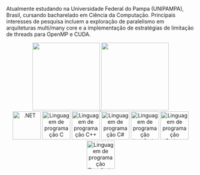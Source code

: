 Atualmente estudando na Universidade Federal do Pampa (UNIPAMPA), Brasil, cursando bacharelado em Ciência da Computação. Principais interesses de pesquisa incluem a exploração de paralelismo em arquiteturas multi/many core e a implementação de estratégias de limitação de threads para OpenMP e CUDA.

<div align="center">
  <a href="https://github.com/viniciusufx">
  <img height="180em" src="https://github-readme-stats.vercel.app/api?username=viniciusufx&show_icons=true&theme=radical&include_all_commits=true&count_private=true"/>
  <img height="180em" src="https://github-readme-stats.vercel.app/api/top-langs/?username=viniciusufx&layout=compact&langs_count=7&theme=radical"/>
</div>

<div align="center">
  <a href="https://github.com/search?q=user%3Aviniciusufx+.cs" target="_blank" alt=".NET"><img src="https://www.vectorlogo.zone/logos/dotnet/dotnet-official.svg" width="75" alt=".NET"/></a>
  <a href="https://github.com/search?q=user%3Aviniciusufx+.c" target="_blank" alt="Linguagem de programação C"><img src="https://cdn.jsdelivr.net/gh/devicons/devicon/icons/c/c-original.svg" width="75" alt="Linguagem de programação C"/></a>
  <a href="https://github.com/search?q=user%3Aviniciusufx+.cpp" target="_blank" alt="Linguagem de programação C++"><img src="https://cdn.jsdelivr.net/gh/devicons/devicon/icons/cplusplus/cplusplus-original.svg" width="75" alt="Linguagem de programação C++"/></a>
  <a href="https://github.com/search?q=user%3Aviniciusufx+.cs" target="_blank" alt="Linguagem de programação C#"><img src="https://cdn.jsdelivr.net/gh/devicons/devicon/icons/csharp/csharp-original.svg" width="75" alt="Linguagem de programação C#"/></a>
  <a href="https://github.com/search?q=user%3Aviniciusufx+.js" target="_blank" alt="Linguagem de programação JavaScript"><img src="https://cdn.jsdelivr.net/gh/devicons/devicon/icons/javascript/javascript-original.svg" width="75" alt="Linguagem de programação JavaScript"/></a>
  <a href="https://github.com/search?q=user%3Aviniciusufx+.py" target="_blank" alt="Linguagem de programação Python"><img src="https://cdn.jsdelivr.net/gh/devicons/devicon/icons/python/python-original.svg"  width="75" alt="Linguagem de programação Python"/></a>
  <a href="https://github.com/search?q=user%3Aviniciusufx+.ts" target="_blank" alt="Linguagem de programação TypeScript"><img src="https://cdn.jsdelivr.net/gh/devicons/devicon/icons/typescript/typescript-original.svg"  width="75" alt="Linguagem de programação TypeScript"/></a>
</div>
